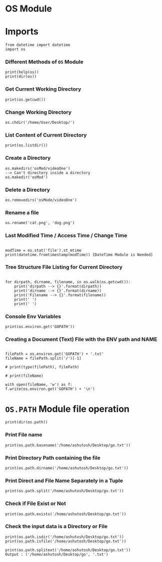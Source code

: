 # OS Module

# Imports

```
from datetime import datetime
import os
```

### Different Methods of `OS` Module

```
print(help(os))
print(dir(os))
```

### Get Current Working Directory

`print(os.getcwd())`

### Change Working Directory

`os.chdir('/home/User/Desktop/')`

### List Content of Current Directory

`print(os.listdir())`

### Create a Directory

```
os.makedirs('osMod/videoOne')
--> Can't directory inside a directory
os.makedir('osMod')
```

### Delete a Directory

`os.removedirs('osMode/videoOne')`

### Rename a file

`os.rename('cat.png', 'dog.png')`

### Last Modified Time / Access Time / Change Time

```

modTime = os.stat('file').st_mtime
print(datetime.fromtimestamp(modTime)) [DateTime Module is Needed]

```

### Tree Structure File Listing for Current Directory

```

for dirpath, dirname, filename, in os.walk(os.getcwd()):
    print('dirpath --> {}'.format(dirpath))
    print('dirname --> {}'.format(dirname))
    print('Filename --> {}'.format(filename))
    print(' ')
    print(' ')

```

### Console Env Variables

`print(os.environ.get('GOPATH'))`

### Creating a Document (Text) File with the ENV path and NAME

```

filePath = os.environ.get('GOPATH') + '.txt'
fileName = filePath.split('/')[-1]

# print(type(filePath), filePath)

# print(fileName)

with open(fileName, 'w') as f:
f.write(os.environ.get('GOPATH') + '\n')

```

# `OS.PATH` Module file operation

`print(dir(os.path))`

### Print File name

`print(os.path.basename('/home/ashutosh/Desktop/go.txt'))`

### Print Directory Path containing the file

`print(os.path.dirname('/home/ashutosh/Desktop/go.txt'))`

### Print Direct and File Name Separately in a Tuple

`print(os.path.split('/home/ashutosh/Desktop/go.txt'))`

### Check if File Exist or Not

`print(os.path.exists('/home/ashutosh/Desktop/go.txt'))`

### Check the input data is a Directory or File

```
print(os.path.isdir('/home/ashutosh/Desktop/go.txt'))
print(os.path.isfile('/home/ashutosh/Desktop/go.txt'))

```

```
print(os.path.splitext('/home/ashutosh/Desktop/go.txt'))
Output : ('/home/ashutosh/Desktop/go', '.txt')

```
